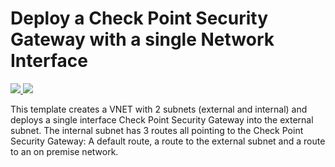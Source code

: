 # Deploy a Check Point Security Gateway with a single Network Interface

<a href="https://portal.azure.com/#create/Microsoft.Template/uri/https%3A%2F%2Fraw.githubusercontent.com%2FAzure%2Fazure-quickstart-templates%2Fmaster%2Fcheckpoint-single-nic%2Fazuredeploy.json" target="_blank">
    <img src="http://azuredeploy.net/deploybutton.png"/>
</a>

<a href="http://armviz.io/#/?load=https%3A%2F%2Fraw.githubusercontent.com%2FAzure%2Fazure-quickstart-templates%2Fmaster%2Fcheckpoint-single-nic%2Fazuredeploy.json" target="_blank">
    <img src="http://armviz.io/visualizebutton.png"/>
</a>

This template creates a VNET with 2 subnets (external and internal) and deploys a single interface Check Point Security Gateway into the external subnet. The internal subnet has 3 routes all pointing to the Check Point Security Gateway: A default route, a route to the external subnet and a route to an on premise network.

